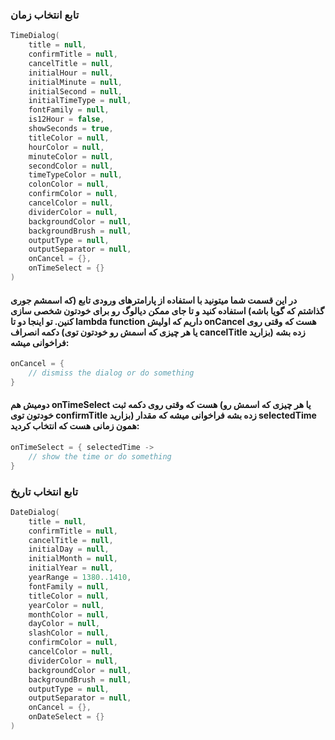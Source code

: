 ### تابع انتخاب زمان


```kotlin
TimeDialog(
    title = null,
    confirmTitle = null,
    cancelTitle = null,
    initialHour = null,
    initialMinute = null,
    initialSecond = null,
    initialTimeType = null,
    fontFamily = null,
    is12Hour = false,
    showSeconds = true,
    titleColor = null,
    hourColor = null,
    minuteColor = null,
    secondColor = null,
    timeTypeColor = null,
    colonColor = null,
    confirmColor = null,
    cancelColor = null,
    dividerColor = null,
    backgroundColor = null,
    backgroundBrush = null,
    outputType = null,
    outputSeparator = null,
    onCancel = {},
    onTimeSelect = {}
)
```
#### در این قسمت شما میتونید با استفاده از پارامترهای ورودی تابع (که اسمشم جوری گذاشتم که گویا باشه) استفاده کنید و تا جای ممکن دیالوگ رو برای خودتون شخصی سازی کنین. تو اینجا دو تا lambda function داریم که اولیش onCancel هست که وقتی روی دکمه انصراف (یا هر چیزی که اسمش رو خودتون توی cancelTitle بزارید) زده بشه فراخوانی میشه:
```kotlin
onCancel = {
    // dismiss the dialog or do something
}
```
#### دومیش هم onTimeSelect هست که وقتی روی دکمه ثبت (یا هر چیزی که اسمش رو خودتون توی confirmTitle بزارید) زده بشه فراخوانی میشه که مقدار selectedTime همون زمانی هست که انتخاب کردید:
```kotlin
onTimeSelect = { selectedTime ->
    // show the time or do something
}
```




### تابع انتخاب تاریخ


```kotlin
DateDialog(
    title = null,
    confirmTitle = null,
    cancelTitle = null,
    initialDay = null,
    initialMonth = null,
    initialYear = null,
    yearRange = 1380..1410,
    fontFamily = null,
    titleColor = null,
    yearColor = null,
    monthColor = null,
    dayColor = null,
    slashColor = null,
    confirmColor = null,
    cancelColor = null,
    dividerColor = null,
    backgroundColor = null,
    backgroundBrush = null,
    outputType = null,
    outputSeparator = null,
    onCancel = {},
    onDateSelect = {}
)
```
